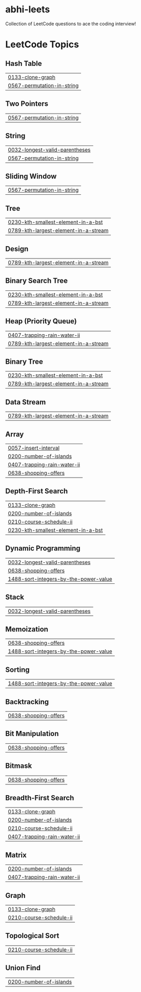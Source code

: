 # abhi-leets
Collection of LeetCode questions to ace the coding interview!

<!---LeetCode Topics Start-->
# LeetCode Topics
## Hash Table
|  |
| ------- |
| [0133-clone-graph](https://github.com/Abhinav-Reddy-k/abhi-leets/tree/master/0133-clone-graph) |
| [0567-permutation-in-string](https://github.com/Abhinav-Reddy-k/abhi-leets/tree/master/0567-permutation-in-string) |
## Two Pointers
|  |
| ------- |
| [0567-permutation-in-string](https://github.com/Abhinav-Reddy-k/abhi-leets/tree/master/0567-permutation-in-string) |
## String
|  |
| ------- |
| [0032-longest-valid-parentheses](https://github.com/Abhinav-Reddy-k/abhi-leets/tree/master/0032-longest-valid-parentheses) |
| [0567-permutation-in-string](https://github.com/Abhinav-Reddy-k/abhi-leets/tree/master/0567-permutation-in-string) |
## Sliding Window
|  |
| ------- |
| [0567-permutation-in-string](https://github.com/Abhinav-Reddy-k/abhi-leets/tree/master/0567-permutation-in-string) |
## Tree
|  |
| ------- |
| [0230-kth-smallest-element-in-a-bst](https://github.com/Abhinav-Reddy-k/abhi-leets/tree/master/0230-kth-smallest-element-in-a-bst) |
| [0789-kth-largest-element-in-a-stream](https://github.com/Abhinav-Reddy-k/abhi-leets/tree/master/0789-kth-largest-element-in-a-stream) |
## Design
|  |
| ------- |
| [0789-kth-largest-element-in-a-stream](https://github.com/Abhinav-Reddy-k/abhi-leets/tree/master/0789-kth-largest-element-in-a-stream) |
## Binary Search Tree
|  |
| ------- |
| [0230-kth-smallest-element-in-a-bst](https://github.com/Abhinav-Reddy-k/abhi-leets/tree/master/0230-kth-smallest-element-in-a-bst) |
| [0789-kth-largest-element-in-a-stream](https://github.com/Abhinav-Reddy-k/abhi-leets/tree/master/0789-kth-largest-element-in-a-stream) |
## Heap (Priority Queue)
|  |
| ------- |
| [0407-trapping-rain-water-ii](https://github.com/Abhinav-Reddy-k/abhi-leets/tree/master/0407-trapping-rain-water-ii) |
| [0789-kth-largest-element-in-a-stream](https://github.com/Abhinav-Reddy-k/abhi-leets/tree/master/0789-kth-largest-element-in-a-stream) |
## Binary Tree
|  |
| ------- |
| [0230-kth-smallest-element-in-a-bst](https://github.com/Abhinav-Reddy-k/abhi-leets/tree/master/0230-kth-smallest-element-in-a-bst) |
| [0789-kth-largest-element-in-a-stream](https://github.com/Abhinav-Reddy-k/abhi-leets/tree/master/0789-kth-largest-element-in-a-stream) |
## Data Stream
|  |
| ------- |
| [0789-kth-largest-element-in-a-stream](https://github.com/Abhinav-Reddy-k/abhi-leets/tree/master/0789-kth-largest-element-in-a-stream) |
## Array
|  |
| ------- |
| [0057-insert-interval](https://github.com/Abhinav-Reddy-k/abhi-leets/tree/master/0057-insert-interval) |
| [0200-number-of-islands](https://github.com/Abhinav-Reddy-k/abhi-leets/tree/master/0200-number-of-islands) |
| [0407-trapping-rain-water-ii](https://github.com/Abhinav-Reddy-k/abhi-leets/tree/master/0407-trapping-rain-water-ii) |
| [0638-shopping-offers](https://github.com/Abhinav-Reddy-k/abhi-leets/tree/master/0638-shopping-offers) |
## Depth-First Search
|  |
| ------- |
| [0133-clone-graph](https://github.com/Abhinav-Reddy-k/abhi-leets/tree/master/0133-clone-graph) |
| [0200-number-of-islands](https://github.com/Abhinav-Reddy-k/abhi-leets/tree/master/0200-number-of-islands) |
| [0210-course-schedule-ii](https://github.com/Abhinav-Reddy-k/abhi-leets/tree/master/0210-course-schedule-ii) |
| [0230-kth-smallest-element-in-a-bst](https://github.com/Abhinav-Reddy-k/abhi-leets/tree/master/0230-kth-smallest-element-in-a-bst) |
## Dynamic Programming
|  |
| ------- |
| [0032-longest-valid-parentheses](https://github.com/Abhinav-Reddy-k/abhi-leets/tree/master/0032-longest-valid-parentheses) |
| [0638-shopping-offers](https://github.com/Abhinav-Reddy-k/abhi-leets/tree/master/0638-shopping-offers) |
| [1488-sort-integers-by-the-power-value](https://github.com/Abhinav-Reddy-k/abhi-leets/tree/master/1488-sort-integers-by-the-power-value) |
## Stack
|  |
| ------- |
| [0032-longest-valid-parentheses](https://github.com/Abhinav-Reddy-k/abhi-leets/tree/master/0032-longest-valid-parentheses) |
## Memoization
|  |
| ------- |
| [0638-shopping-offers](https://github.com/Abhinav-Reddy-k/abhi-leets/tree/master/0638-shopping-offers) |
| [1488-sort-integers-by-the-power-value](https://github.com/Abhinav-Reddy-k/abhi-leets/tree/master/1488-sort-integers-by-the-power-value) |
## Sorting
|  |
| ------- |
| [1488-sort-integers-by-the-power-value](https://github.com/Abhinav-Reddy-k/abhi-leets/tree/master/1488-sort-integers-by-the-power-value) |
## Backtracking
|  |
| ------- |
| [0638-shopping-offers](https://github.com/Abhinav-Reddy-k/abhi-leets/tree/master/0638-shopping-offers) |
## Bit Manipulation
|  |
| ------- |
| [0638-shopping-offers](https://github.com/Abhinav-Reddy-k/abhi-leets/tree/master/0638-shopping-offers) |
## Bitmask
|  |
| ------- |
| [0638-shopping-offers](https://github.com/Abhinav-Reddy-k/abhi-leets/tree/master/0638-shopping-offers) |
## Breadth-First Search
|  |
| ------- |
| [0133-clone-graph](https://github.com/Abhinav-Reddy-k/abhi-leets/tree/master/0133-clone-graph) |
| [0200-number-of-islands](https://github.com/Abhinav-Reddy-k/abhi-leets/tree/master/0200-number-of-islands) |
| [0210-course-schedule-ii](https://github.com/Abhinav-Reddy-k/abhi-leets/tree/master/0210-course-schedule-ii) |
| [0407-trapping-rain-water-ii](https://github.com/Abhinav-Reddy-k/abhi-leets/tree/master/0407-trapping-rain-water-ii) |
## Matrix
|  |
| ------- |
| [0200-number-of-islands](https://github.com/Abhinav-Reddy-k/abhi-leets/tree/master/0200-number-of-islands) |
| [0407-trapping-rain-water-ii](https://github.com/Abhinav-Reddy-k/abhi-leets/tree/master/0407-trapping-rain-water-ii) |
## Graph
|  |
| ------- |
| [0133-clone-graph](https://github.com/Abhinav-Reddy-k/abhi-leets/tree/master/0133-clone-graph) |
| [0210-course-schedule-ii](https://github.com/Abhinav-Reddy-k/abhi-leets/tree/master/0210-course-schedule-ii) |
## Topological Sort
|  |
| ------- |
| [0210-course-schedule-ii](https://github.com/Abhinav-Reddy-k/abhi-leets/tree/master/0210-course-schedule-ii) |
## Union Find
|  |
| ------- |
| [0200-number-of-islands](https://github.com/Abhinav-Reddy-k/abhi-leets/tree/master/0200-number-of-islands) |
<!---LeetCode Topics End-->